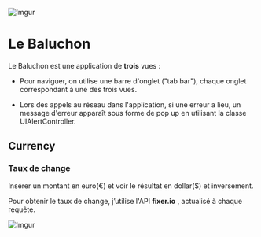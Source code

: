 ![Imgur](https://i.imgur.com/8qawORu.png)

# Le Baluchon


Le Baluchon est une application de **trois** vues : 

- Pour naviguer, on utilise une barre d'onglet ("tab bar"), chaque onglet correspondant à une des trois vues.

- Lors des appels au réseau dans l'application, si une erreur a lieu, un message d'erreur apparaît sous forme de pop up en utilisant la classe UIAlertController.

## Currency
### Taux de change

Insérer un montant en euro(€) et voir le résultat en dollar($) et inversement.

Pour obtenir le taux de change, j’utilise l'API **fixer.io** , actualisé à chaque requête.


![Imgur](https://i.imgur.com/3uWSmVR.png)

